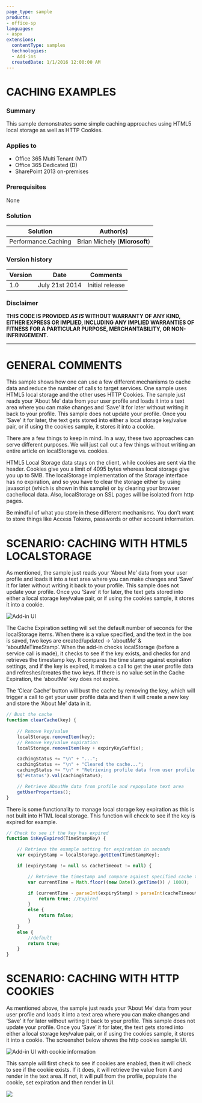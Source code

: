 ```yaml
---
page_type: sample
products:
- office-sp
languages:
- aspx
extensions:
  contentType: samples
  technologies:
  - Add-ins
  createdDate: 1/1/2016 12:00:00 AM
---
```

# CACHING EXAMPLES #

### Summary ###
This sample demonstrates some simple caching approaches using HTML5 local storage as well as HTTP Cookies.

### Applies to ###
-  Office 365 Multi Tenant (MT)
-  Office 365 Dedicated (D)
-  SharePoint 2013 on-premises

### Prerequisites ###
None

### Solution ###
Solution | Author(s)
---------|----------
Performance.Caching | Brian Michely (**Microsoft**)

### Version history ###
Version  | Date | Comments
---------| -----| --------
1.0 | July 21st 2014 | Initial release

### Disclaimer ###
**THIS CODE IS PROVIDED *AS IS* WITHOUT WARRANTY OF ANY KIND, EITHER EXPRESS OR IMPLIED, INCLUDING ANY IMPLIED WARRANTIES OF FITNESS FOR A PARTICULAR PURPOSE, MERCHANTABILITY, OR NON-INFRINGEMENT.**


----------

# GENERAL COMMENTS #
This sample shows how one can use a few different mechanisms to cache data and reduce the number of calls to target services. One sample uses HTML5 local storage and the other uses HTTP Cookies. The sample just reads your ‘About Me’ data from your user profile and loads it into a text area where you can make changes and ‘Save’ it for later without writing it back to your profile. This sample does not update your profile.  Once you ‘Save’ it for later, the text gets stored into either a local storage key/value pair, or if using the cookies sample, it stores it into a cookie. 

There are a few things to keep in mind. In a way, these two approaches can serve different purposes. We will just call out a few things without writing an entire article on localStorage vs. cookies. 

HTML5 Local Storage data stays on the client, while cookies are sent via the header. Cookies give you a limit of 4095 bytes whereas local storage give you up to 5MB.  The localStorage implementation of the Storage interface has no expiration, and so you have to clear the storage either by using javascript (which is shown in this sample) or by clearing your browser cache/local data. Also, localStorage on SSL pages will be isolated from http pages.

Be mindful of what you store in these different mechanisms. You don’t want to store things like Access Tokens, passwords or other account information.

# SCENARIO: CACHING WITH HTML5 LOCALSTORAGE #
As mentioned, the sample just reads your ‘About Me’ data from your user profile and loads it into a text area where you can make changes and ‘Save’ it for later without writing it back to your profile. This sample does not update your profile.  Once you ‘Save’ it for later, the text gets stored into either a local storage key/value pair, or if using the cookies sample, it stores it into a cookie. 

![Add-in UI](http://i.imgur.com/E6wtIS4.png)

The Cache Expiration setting will set the default number of seconds for the localStorage items. When there is a value specified, and the text in the box is saved, two keys are created/updated -> ‘aboutMe’ & ‘aboutMeTimeStamp’. When the add-in checks localStorage (before a service call is made), it checks to see if the key exists, and checks for and retrieves the timestamp key. It compares the time stamp against expiration settings, and if the key is expired, it makes a call to get the user profile data and refreshes/creates the two keys. If there is no value set in the Cache Expiration, the ‘aboutMe’ key does not expire.

The ‘Clear Cache’ button will bust the cache by removing the key, which will trigger a call to get your user profile data and then it will create a new key and store the ‘About Me’ data in it.

```JavaScript
// Bust the cache
function clearCache(key) {
         
    // Remove key/value
    localStorage.removeItem(key);
    // Remove key/value expiration
    localStorage.removeItem(key + expiryKeySuffix);

    cachingStatus += "\n" + "...";
    cachingStatus += "\n" + "Cleared the cache...";
    cachingStatus += "\n" + "Retrieving profile data from user profile...";
    $('#status').val(cachingStatus);

    // Retrieve AboutMe data from profile and repopulate text area
    getUserProperties();
}
```

There is some functionality to manage local storage key expiration as this is not built into HTML local storage. This function will check to see if the key is expired for example.

```JavaScript
// Check to see if the key has expired
function isKeyExpired(TimeStampKey) {

    // Retrieve the example setting for expiration in seconds
    var expiryStamp = localStorage.getItem(TimeStampKey);

    if (expiryStamp != null && cacheTimeout != null) {

        // Retrieve the timestamp and compare against specified cache timeout settings to see if it is expired
        var currentTime = Math.floor((new Date().getTime()) / 1000);

        if (currentTime - parseInt(expiryStamp) > parseInt(cacheTimeout)) {
            return true; //Expired
        }
        else {
            return false;
        }
    }
    else {
        //default 
        return true;
    }
}
```

# SCENARIO: CACHING WITH HTTP COOKIES #
As mentioned above, the sample just reads your ‘About Me’ data from your user profile and loads it into a text area where you can make changes and ‘Save’ it for later without writing it back to your profile. This sample does not update your profile.  Once you ‘Save’ it for later, the text gets stored into either a local storage key/value pair, or if using the cookies sample, it stores it into a cookie. The screenshot below shows the http cookies sample UI.

![Add-in UI with cookie information](http://i.imgur.com/UrDk8a1.png)

This sample will first check to see if cookies are enabled, then it will check to see if the cookie exists. If it does, it will retrieve the value from it and render in the text area. If not, it will pull from the profile, populate the cookie, set expiration and then render in UI.


<img src="https://telemetry.sharepointpnp.com/pnp/samples/Performance.Caching" />